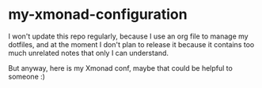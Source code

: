 # my-xmonad-configuration

I won't update this repo regularly, because I use an org file to manage my dotfiles, and at the moment I don't plan to release it because it contains too much unrelated notes that only I can understand.

But anyway, here is my Xmonad conf, maybe that could be helpful to someone :)
